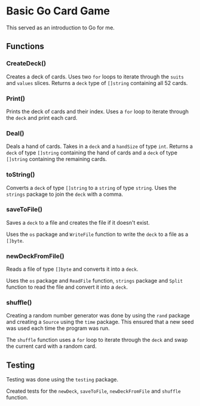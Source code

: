 # Basic Go Card Game

This served as an introduction to Go for me. 

## Functions

### CreateDeck()

Creates a deck of cards. Uses two `for` loops to iterate through the `suits` and `values` slices. Returns a `deck` type of `[]string` containing all 52 cards.

### Print()

Prints the deck of cards and their index. Uses a `for` loop to iterate through the `deck` and print each card.

### Deal()

Deals a hand of cards. Takes in a `deck` and a `handSize` of type `int`. Returns a `deck` of type `[]string` containing the hand of cards and a `deck` of type `[]string` containing the remaining cards.

### toString()

Converts a `deck` of type `[]string` to a `string` of type `string`. Uses the `strings` package to join the `deck` with a comma.

### saveToFile()

Saves a `deck` to a file and creates the file if it doesn't exist. 

Uses the `os` package and `WriteFile` function to write the `deck` to a file as a `[]byte`.

### newDeckFromFile()

Reads a file of type `[]byte` and converts it into a `deck`. 

Uses the `os` package and `ReadFile` function, `strings` package and `Split` function to read the file and convert it into a `deck`.

### shuffle()

Creating a random number generator was done by using the `rand` package and creating a `Source` using the `time` package. This ensured that a new seed was used each time the program was run.

The `shuffle` function uses a `for` loop to iterate through the `deck` and swap the current card with a random card.

## Testing

Testing was done using the `testing` package.

Created tests for the `newDeck`, `saveToFile`, `newDeckFromFile` and `shuffle` function.

